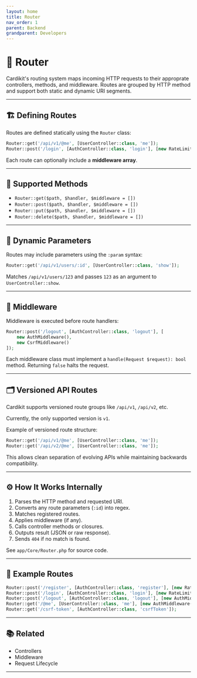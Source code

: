 ```yaml
---
layout: home
title: Router
nav_order: 1
parent: Backend
grandparent: Developers
---
```


# 🧭 Router

Cardikit's routing system maps incoming HTTP requests to their approprate controllers, methods, and middleware. Routes are grouped by HTTP method and support both static and dynamic URI segments.

---

## 🏗️ Defining Routes

Routes are defined statically using the `Router` class:

```php
Router::get('/api/v1/@me', [UserController::class, 'me']);
Router::post('/login', [AuthController::class, 'login'], [new RateLimitMiddleware(5, 60)]);
```

Each route can optionally include a **middleware array**.

---

## 🧩 Supported Methods

- `Router::get($path, $handler, $middleware = [])`
- `Router::post($path, $handler, $middleware = [])`
- `Router::put($path, $handler, $middleware = [])`
- `Router::delete($path, $handler, $middleware = [])`

---

## 🔀 Dynamic Parameters

Routes may include parameters using the `:param` syntax:

```php
Router::get('/api/v1/users/:id', [UserController::class, 'show']);
```

Matches `/api/v1/users/123` and passes `123` as an argument to `UserController::show`.

---

## 🧱 Middleware

Middleware is executed before route handlers:

```php
Router::post('/logout', [AuthController::class, 'logout'], [
    new AuthMiddleware(),
    new CsrfMiddleware()
]);
```

Each middleware class must implement a `handle(Request $request): bool` method. Returning `false` halts the request.

---

## 🗂️ Versioned API Routes

Cardikit supports versioned route groups like `/api/v1`, `/api/v2`, etc.

Currently, the only supported version is `v1`.

Example of versioned route structure:

```php
Router::get('/api/v1/@me', [UserController::class, 'me']);
Router::get('/api/v2/@me', [UserController::class, 'me']);
```

This allows clean separation of evolving APIs while maintaining backwards compatibility.

---

## ⚙️ How It Works Internally

1. Parses the HTTP method and requested URI.
2. Converts any route parameters (`:id`) into regex.
3. Matches registered routes.
4. Applies middleware (if any).
5. Calls controller methods or closures.
6. Outputs result (JSON or raw response).
7. Sends `404` if no match is found.

See `app/Core/Router.php` for source code.

---

## 🧪 Example Routes

```php
Router::post('/register', [AuthController::class, 'register'], [new RateLimitMiddleware(5, 60)]);
Router::post('/login', [AuthController::class, 'login'], [new RateLimitMiddleware(5, 60)]);
Router::post('/logout', [AuthController::class, 'logout'], [new AuthMiddleware(), new CsrfMiddleware()]);
Router::get('/@me', [UserController::class, 'me'], [new AuthMiddleware()]);
Router::get('/csrf-token', [AuthController::class, 'csrfToken']);
```

---

## 📚 Related

- Controllers
- Middleware
- Request Lifecycle

---

